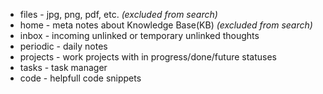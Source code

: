 - files  - jpg, png, pdf, etc. *(excluded from search)*
- home - meta notes about Knowledge Base(KB) *(excluded from search)*
- inbox - incoming unlinked or temporary unlinked thoughts
- periodic - daily notes
- projects - work projects with in progress/done/future statuses
- tasks - task manager
- code - helpfull code snippets